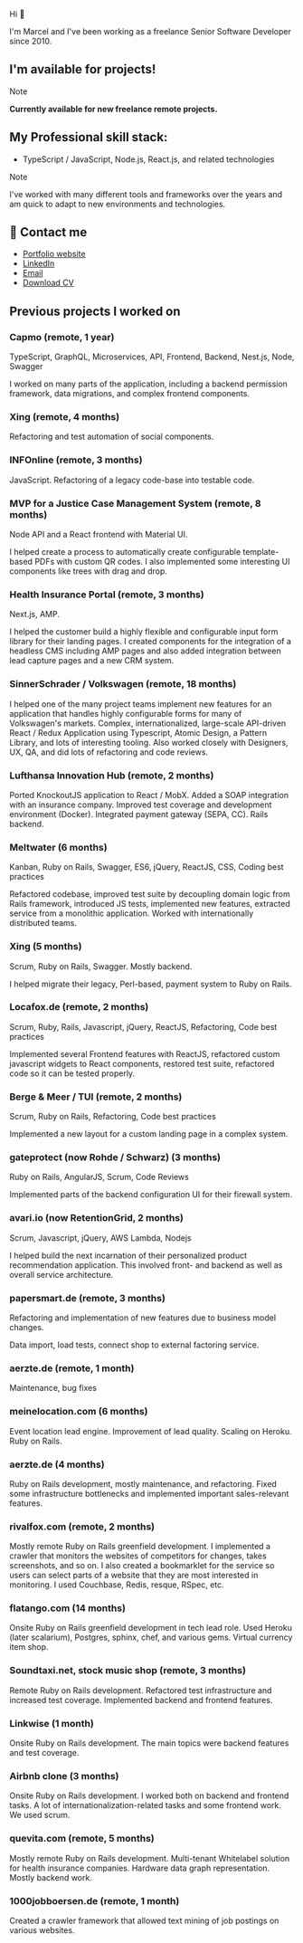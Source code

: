 Hi 👋

I'm Marcel and I've been working as a freelance Senior Software Developer since 2010.

## I'm available for projects!

> [!NOTE]
> **Currently available for new freelance remote projects.**

## My Professional skill stack:

- TypeScript / JavaScript, Node.js, React.js, and related technologies

> [!NOTE]
> I've worked with many different tools and frameworks over the years and am quick to adapt to new environments and technologies.

## 💬 Contact me
- [Portfolio website](https://nextlevel.is)
- [LinkedIn](https://linkedin.com/in/marcelscherf)
- [Email](ms@nextlevel.is)
- [Download CV](https://bit.ly/cv-mscherf)


## Previous projects I worked on

### Capmo (remote, 1 year)

TypeScript, GraphQL, Microservices, API, Frontend, Backend, Nest.js, Node, Swagger

I worked on many parts of the application, including a backend permission framework, data migrations, and complex frontend components.

### Xing (remote, 4 months)

Refactoring and test automation of social components.

### INFOnline (remote, 3 months)

JavaScript. Refactoring of a legacy code-base into testable code.

### MVP for a Justice Case Management System (remote, 8 months)

Node API and a React frontend with Material UI. 

I helped create a process to automatically create configurable template-based PDFs with custom QR codes. I also implemented some interesting UI components like trees with drag and drop.

### Health Insurance Portal (remote, 3 months)

Next.js, AMP. 

I helped the customer build a highly flexible and configurable input form library for their landing pages. I created components for the integration of a headless CMS including AMP pages and also added integration between lead capture pages and a new CRM system.

### SinnerSchrader / Volkswagen (remote, 18 months)

I helped one of the many project teams implement new features for an application that handles highly configurable forms for many of Volkswagen's markets. Complex, internationalized, large-scale API-driven React / Redux Application using Typescript, Atomic Design, a Pattern Library, and lots of interesting tooling. Also worked closely with Designers, UX, QA, and did lots of refactoring and code reviews.

### Lufthansa Innovation Hub (remote, 2 months)

Ported KnockoutJS application to React / MobX. Added a SOAP integration with an insurance company. Improved test coverage and development environment (Docker). Integrated payment gateway (SEPA, CC). Rails backend.

### Meltwater (6 months)

Kanban, Ruby on Rails, Swagger, ES6, jQuery, ReactJS, CSS, Coding best practices

Refactored codebase, improved test suite by decoupling domain logic from Rails framework, introduced JS tests, implemented new features, extracted service from a monolithic application. Worked with internationally distributed teams. 

### Xing (5 months)

Scrum, Ruby on Rails, Swagger. Mostly backend.

I helped migrate their legacy, Perl-based, payment system to Ruby on Rails.

### Locafox.de (remote, 2 months)

Scrum, Ruby, Rails, Javascript, jQuery, ReactJS, Refactoring, Code best practices

Implemented several Frontend features with ReactJS, refactored custom javascript widgets to React components, restored test suite, refactored code so it can be tested properly. 

### Berge & Meer / TUI (remote, 2 months)

Scrum, Ruby on Rails, Refactoring, Code best practices

Implemented a new layout for a custom landing page in a complex system. 

### gateprotect (now Rohde / Schwarz) (3 months)

Ruby on Rails, AngularJS, Scrum, Code Reviews

Implemented parts of the backend configuration UI for their firewall system. 

### avari.io (now RetentionGrid, 2 months)

Scrum, Javascript, jQuery, AWS Lambda, Nodejs

I helped build the next incarnation of their personalized product recommendation application. This involved front- and backend as well as overall service architecture. 

### papersmart.de (remote, 3 months)

Refactoring and implementation of new features due to business model changes.

Data import, load tests, connect shop to external factoring service.

### aerzte.de (remote, 1 month)

Maintenance, bug fixes

### meinelocation.com (6 months)

Event location lead engine. Improvement of lead quality. Scaling on Heroku. Ruby on Rails.

### aerzte.de (4 months)

Ruby on Rails development, mostly maintenance, and refactoring. Fixed some infrastructure bottlenecks and implemented important sales-relevant features.

### rivalfox.com (remote, 2 months)

Mostly remote Ruby on Rails greenfield development. I implemented a crawler that monitors the websites of competitors for changes, takes screenshots, and so on. I also created a  bookmarklet for the service so users can select parts of a website that they are most interested in monitoring. I used Couchbase, Redis, resque, RSpec, etc.

### flatango.com (14 months)

Onsite Ruby on Rails greenfield development in tech lead role. Used Heroku (later scalarium), Postgres, sphinx, chef, and various gems. Virtual currency item shop.

### Soundtaxi.net, stock music shop (remote, 3 months)

Remote Ruby on Rails development. Refactored test infrastructure and increased test coverage. Implemented backend and frontend features.

### Linkwise (1 month)

Onsite Ruby on Rails development. The main topics were backend features and test coverage.

### Airbnb clone (3 months)

Onsite Ruby on Rails development. I worked both on backend and frontend tasks. A lot of internationalization-related tasks and some frontend work. We used scrum.

### quevita.com (remote, 5 months)

Mostly remote Ruby on Rails development. Multi-tenant Whitelabel solution for health insurance companies. Hardware data graph representation. Mostly backend work.

### 1000jobboersen.de (remote, 1 month)

Created a crawler framework that allowed text mining of job postings on various websites.


